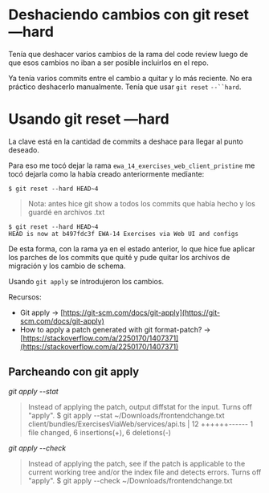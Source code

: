 # Deshaciendo cambios con git reset —hard
Tenía que deshacer varios cambios de la rama del code review luego de que esos cambios no iban a ser posible incluirlos en el repo.

Ya tenía varios commits entre el cambio a quitar y lo más reciente. No era práctico deshacerlo manualmente. Tenía que usar `git reset` `--``hard`.

# Usando git reset —hard

La clave está en la cantidad de commits a deshace para llegar al punto deseado.

Para eso me tocó dejar la rama `ewa_14_exercises_web_client_pristine` me tocó dejarla como la había creado anteriormente mediante:


    $ git reset --hard HEAD~4


> Nota: antes hice git show a todos los commits que había hecho y los guardé en archivos .txt


    $ git reset --hard HEAD~4
    HEAD is now at b497fdc3f EWA-14 Exercises via Web UI and configs

De esta forma, con la rama ya en el estado anterior, lo que hice fue aplicar los parches de los commits que quité y pude quitar los archivos de migración y los cambio de schema.

Usando `git apply` se introdujeron los cambios.

Recursos:

- Git apply -> [https://git-scm.com/docs/git-apply](https://git-scm.com/docs/git-apply)
- How to apply a patch generated with git format-patch? -> [https://stackoverflow.com/a/2250170/1407371](https://stackoverflow.com/a/2250170/1407371)
## Parcheando con git apply

*git apply --stat*

> Instead of applying the patch, output diffstat for the input. Turns off "apply".
    $ git apply --stat ~/Downloads/frontendchange.txt
     client/bundles/ExercisesViaWeb/services/api.ts |   12 ++++++------
     1 file changed, 6 insertions(+), 6 deletions(-)

*git apply --check*

> Instead of applying the patch, see if the patch is applicable to the current working tree and/or the index file and detects errors. Turns off "apply".
    $ git apply --check ~/Downloads/frontendchange.txt

